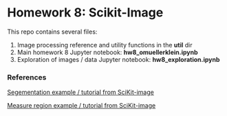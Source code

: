 # Homework 8: Scikit-Image

This repo contains several files:


1. Image processing reference and utility functions in the **util** dir
2. Main homework 8 Jupyter notebook: **hw8_omuellerklein.ipynb**
3. Exploration of images / data Jupyter notebook: **hw8_exploration.ipynb**

### References

[Segementation example / tutorial from SciKit-image](http://scikit-image.org/docs/dev/auto_examples/xx_applications/plot_coins_segmentation.html#sphx-glr-auto-examples-xx-applications-plot-coins-segmentation-py)

[Measure region example / tutorial from SciKit-image](http://scikit-image.org/docs/dev/auto_examples/segmentation/plot_regionprops.html#sphx-glr-auto-examples-segmentation-plot-regionprops-py)
